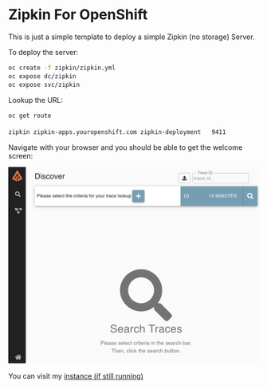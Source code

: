 # Zipkin For OpenShift

This is just a simple template to deploy a simple Zipkin (no storage) Server. 

To deploy the server: 

```sh 
oc create -f zipkin/zipkin.yml
oc expose dc/zipkin
oc expose svc/zipkin
``` 
Lookup the URL: 

```sh
oc get route

zipkin zipkin-apps.youropenshift.com zipkin-deployment   9411
```

Navigate with your browser and you should be able to get the welcome screen: 

![](https://github.com/cesarvr/zipkin/blob/master/docs/dashboard.png?raw=true)


You can visit my [instance (if still running)](https://zipkin-deployment-ctest.e4ff.pro-eu-west-1.openshiftapps.com/zipkin/)

